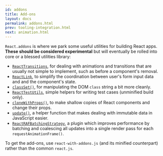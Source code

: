 ```yaml
---
id: addons
title: Add-ons
layout: docs
permalink: addons.html
prev: tooling-integration.html
next: animation.html
---
```


`React.addons` is where we park some useful utilities for building React apps. **These should be considered experimental** but will eventually be rolled into core or a blessed utilities library:

- [`ReactTransitions`](animation.html), for dealing with animations and transitions that are usually not simple to implement, such as before a component's removal.
- [`ReactLink`](two-way-binding-helpers.html), to simplify the coordination between user's form input data and and the component's state.
- [`classSet()`](class-name-manipulation.html), for manipulating the DOM `class` string a bit more cleanly.
- [`ReactTestUtils`](test-utils.html), simple helpers for writing test cases (unminified build only).
- [`cloneWithProps()`](clone-with-props.html), to make shallow copies of React components and change their props.
- [`update()`](update.html), a helper function that makes dealing with immutable data in JavaScript easier.
- [`ReactRAFBatchingStrategy`](raf-batching.html), a plugin which improves performance by batching and coalescing all updates into a single render pass for each `requestAnimationFrame()`.

To get the add-ons, use `react-with-addons.js` (and its minified counterpart) rather than the common `react.js`.
